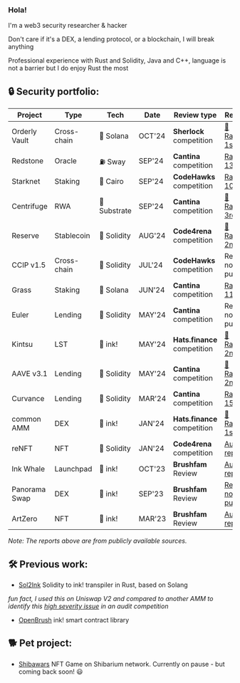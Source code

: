 ### Hola!

I'm a web3 security researcher & hacker

Don't care if it's a DEX, a lending protocol, or a blockchain, I will break anything

Professional experience with Rust and Solidity, Java and C++, language is not a barrier but I do enjoy Rust the most

## 🔒 Security portfolio:

| Project       | Type        | Tech         | Date   | Review type                  | Result                                                                                                                           |
| ------------- | ----------- | ------------ | ------ | ---------------------------- | -------------------------------------------------------------------------------------------------------------------------------- |
| Orderly Vault | Cross-chain | 🦀 Solana    | OCT'24 | **Sherlock** competition     | [🥇 Rank: 1st](https://audits.sherlock.xyz/contests/524?filter=results)                                                          |
| Redstone      | Oracle      | ⛽ Sway      | SEP'24 | **Cantina** competition      | [Rank: 13th](https://cantina.xyz/competitions/8337db39-e04e-470d-8090-0cfb9a7ec2dd/leaderboard)                                  |
| Starknet      | Staking     | 🔮 Cairo     | SEP'24 | **CodeHawks** competition    | [Rank: 10th](https://codehawks.cyfrin.io/c/2024-09-starknet-staking/results?lt=contest&page=1&sc=reward&sj=reward&t=leaderboard) |
| Centrifuge    | RWA         | 🦀 Substrate | SEP'24 | **Cantina** competition      | [🥉 Rank: 3rd](https://cantina.xyz/leaderboard/a0a58a8b-247e-4203-b3cb-476ded9d5515)                                             |
| Reserve       | Stablecoin  | 💎 Solidity  | AUG'24 | **Code4rena** competition    | [🥈 Rank: 2nd](https://code4rena.com/audits/2024-07-reserve-core)                                                                |
| CCIP v1.5     | Cross-chain | 💎 Solidity  | JUL'24 | **CodeHawks** competition    | Report not public                                                                                                                |
| Grass         | Staking     | 🦀 Solana    | JUN'24 | **Cantina** competition      | [Rank: 11th](https://cantina.xyz/leaderboard/3211ee0d-133f-43a0-837e-8dc1ecfaa424)                                               |
| Euler         | Lending     | 💎 Solidity  | MAY'24 | **Cantina** competition      | Report not public                                                                                                                |
| Kintsu        | LST         | 🦀 ink!      | MAY'24 | **Hats.finance** competition | [🥈 Rank: 2nd](https://app.hats.finance/audit-competitions/kintsu-0x7d70f9442af3a9a0a734fa6a1b4857f25518e9d2/leaderboard)        |
| AAVE v3.1     | Lending     | 💎 Solidity  | MAY'24 | **Cantina** competition      | [🥈 Rank: 2nd](https://cantina.xyz/competitions/5ffcedec-7e2e-4717-a3e4-e9041ca541c2/leaderboard)                                |
| Curvance      | Lending     | 💎 Solidity  | MAR'24 | **Cantina** competition      | [Rank: 15th](https://cantina.xyz/competitions/ac757733-81a4-43c7-8f49-17c5b135cdff/leaderboard)                                  |
| common AMM    | DEX         | 🦀 ink!      | JAN'24 | **Hats.finance** competition | [🥇 Rank: 1st](https://app.hats.finance/audit-competitions/alephzeroamm-0x0d88a9ece90994ecb3ba704730819d71c139f60f/leaderboard)  |
| reNFT         | NFT         | 💎 Solidity  | JAN'24 | **Code4rena** competition    | [Audit report](https://code4rena.com/reports/2024-01-renft)                                                                      |
| Ink Whale     | Launchpad   | 🦀 ink!      | OCT'23 | **Brushfam** Review          | [Audit report](https://tinyurl.com/inkwhale)                                                                                     |
| Panorama Swap | DEX         | 🦀 ink!      | SEP'23 | **Brushfam** Review          | [Report not public](https://x.com/PanoramaSwap)                                                                                  |
| ArtZero       | NFT         | 🦀 ink!      | MAR'23 | **Brushfam** Review          | [Audit report](https://tinyurl.com/artzero)                                                                                      |

_Note: The reports above are from publicly available sources._

## 🛠️ Previous work:

- [Sol2Ink](https://github.com/Brushfam/sol2ink) Solidity to ink! transpiler in Rust, based on Solang

_fun fact, I used this on Uniswap V2 and compared to another AMM to identify this [high severity issue](https://github.com/hats-finance/AlephZeroAMM-0x0d88a9ece90994ecb3ba704730819d71c139f60f/issues/37) in an audit competition_

- [OpenBrush](https://github.com/Brushfam/openbrush-contracts) ink! smart contract library

## 🐕 Pet project:

- [Shibawars](https://www.shibawars.net/) NFT Game on Shibarium network. Currently on pause - but coming back soon! 😃
